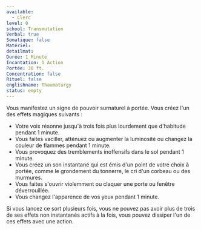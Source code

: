 ```yaml
---
available:
  - Clerc
level: 0
school: Transmutation
Verbal: true
Somatique: false
Matériel:
detailmat:
Durée: 1 Minute
Incantation: 1 Action
Portée: 30 ft.
Concentration: false
Rituel: false
englishname: Thaumaturgy
status: empty
---
```

Vous manifestez un signe de pouvoir surnaturel à portée. Vous créez l'un des effets magiques suivants : 

 - Votre voix résonne jusqu'à trois fois plus lourdement que d'habitude pendant 1 minute.
 - Vous faites vaciller, atténuez ou augmenter la luminosité ou changez la couleur de flammes pendant 1 minute.
 - Vous provoquez des tremblements inoffensifs dans le sol pendant 1 minute.
 - Vous créez un son instantané qui est émis d'un point de votre choix à portée, comme le grondement du tonnerre, le cri d'un corbeau ou des murmures.
 - Vous faites s'ouvrir violemment ou claquer une porte ou fenêtre déverrouillée.
 - Vous changez l'apparence de vos yeux pendant 1 minute.

Si vous lancez ce sort plusieurs fois, vous ne pouvez pas avoir plus de trois de ses effets non instantanés actifs à la fois, vous pouvez dissiper l'un de ces effets avec une action.
